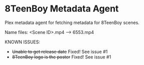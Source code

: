 # 8TeenBoy Metadata Agent
Plex metadata agent for fetching metadata for 8TeenBoy scenes.

Name files: \<Scene ID\>.mp4 --> 6553.mp4

KNOWN ISSUES:
- ~~Unable to get release date~~ Fixed! See issue #1
- ~~8TeenBoy logo is the poster~~ Fixed! See issue #1
